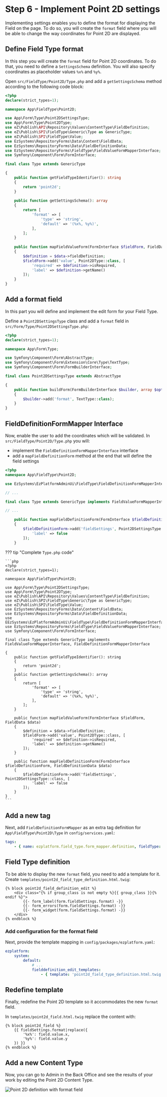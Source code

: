 # Step 6 - Implement Point 2D settings

Implementing settings enables you to define the format for displaying the Field on the page.
To do so, you will create the `format` field where you will be able to change the way coordinates for Point 2D are displayed.

## Define Field Type format

In this step you will create the `format` field for Point 2D coordinates.
To do that, you need to define a `SettingsSchema` definition.
You will also specify coordinates as placeholder values `%x%` and `%y%`.

Open `src/FieldType/Point2D/Type.php` and add a `getSettingsSchema` method according to the following code block:

```php hl_lines="23 24 25 26 27 28 29 30"
<?php
declare(strict_types=1);

namespace App\FieldType\Point2D;

use App\Form\Type\Point2DSettingsType;
use App\Form\Type\Point2DType;
use eZ\Publish\API\Repository\Values\ContentType\FieldDefinition;
use eZ\Publish\SPI\FieldType\Generic\Type as GenericType;
use eZ\Publish\SPI\FieldType\Value;
use EzSystems\RepositoryForms\Data\Content\FieldData;
use EzSystems\RepositoryForms\Data\FieldDefinitionData;
use EzSystems\RepositoryForms\FieldType\FieldValueFormMapperInterface;
use Symfony\Component\Form\FormInterface;

final class Type extends GenericType

{
    public function getFieldTypeIdentifier(): string
    {
        return 'point2d';
    }
    
    public function getSettingsSchema(): array
    {
        return [
            'format' => [
                'type' => 'string',
                'default' => '(%x%, %y%)',
            ],
        ];
    }
    
    public function mapFieldValueForm(FormInterface $fieldForm, FieldData $data)
    {
        $definition = $data->fieldDefinition;
        $fieldForm->add('value', Point2DType::class, [
            'required' => $definition->isRequired,
            'label' => $definition->getName()
        ]);
    }
}
```

## Add a format field

In this part you will define and implement the edit form for your Field Type. 

Define a `Point2DSettingsType` class and add a `format` field in `src/Form/Type/Point2DSettingsType.php`:

```php
<?php
declare(strict_types=1);

namespace App\Form\Type;

use Symfony\Component\Form\AbstractType;
use Symfony\Component\Form\Extension\Core\Type\TextType;
use Symfony\Component\Form\FormBuilderInterface;

final class Point2DSettingsType extends AbstractType

{
    public function buildForm(FormBuilderInterface $builder, array $options)
    {
        $builder->add('format', TextType::class);
    }
}
```

## FieldDefinitionFormMapper Interface

Now, enable the user to add the coordinates which will be validated.
In `src/FieldType/Point2D/Type.php` you will:
 
- implement the `FieldDefinitionFormMapperInterface` interface
- add a `mapFieldDefinitionForm` method at the end that will define the field settings

```php
<?php
namespace App\FieldType\Point2D;

use EzSystems\EzPlatformAdminUi\FieldType\FieldDefinitionFormMapperInterface;

// ...

final class Type extends GenericType implements FieldValueFormMapperInterface, FieldDefinitionFormMapperInterface

// ...

    public function mapFieldDefinitionForm(FormInterface $fieldDefinitionForm, FieldDefinitionData $data)
    {
        $fieldDefinitionForm->add('fieldSettings', Point2DSettingsType::class, [
            'label' => false
        ]);
    }
```

??? tip "Complete `Type.php` code"

    ```php
    <?php
    declare(strict_types=1);
    
    namespace App\FieldType\Point2D;
    
    use App\Form\Type\Point2DSettingsType;
    use App\Form\Type\Point2DType;
    use eZ\Publish\API\Repository\Values\ContentType\FieldDefinition;
    use eZ\Publish\SPI\FieldType\Generic\Type as GenericType;
    use eZ\Publish\SPI\FieldType\Value;
    use EzSystems\RepositoryForms\Data\Content\FieldData;
    use EzSystems\RepositoryForms\Data\FieldDefinitionData;
    use EEzSystems\EzPlatformAdminUi\FieldType\FieldDefinitionFormMapperInterface;
    use EzSystems\RepositoryForms\FieldType\FieldValueFormMapperInterface;
    use Symfony\Component\Form\FormInterface;
    
    final class Type extends GenericType implements FieldValueFormMapperInterface, FieldDefinitionFormMapperInterface
    
    {
        public function getFieldTypeIdentifier(): string
        {
            return 'point2d';
        }
        public function getSettingsSchema(): array
        {
            return [
                'format' => [
                    'type' => 'string',
                    'default' => '(%x%, %y%)',
                ],
            ];
        }
        
        public function mapFieldValueForm(FormInterface $fieldForm, FieldData $data)
        {
            $definition = $data->fieldDefinition;
            $fieldForm->add('value', Point2DType::class, [
                'required' => $definition->isRequired,
                'label' => $definition->getName()
            ]);
        }
        
        public function mapFieldDefinitionForm(FormInterface $fieldDefinitionForm, FieldDefinitionData $data)
        {
            $fieldDefinitionForm->add('fieldSettings', Point2DSettingsType::class, [
                'label' => false
            ]);
        }
    }
    ```

## Add a new tag

Next, add `FieldDefinitionFormMapper` as an extra tag definition for `App\FieldType\Point2D\Type` in `config/services.yaml`:

```yaml
tags:
    - { name: ezplatform.field_type.form_mapper.definition, fieldType: point2d }
```

## Field Type definition

To be able to display the new `format` field, you need to add a template for it.
Create `templates/point2d_field_type_definition.html.twig`:

```html+twig
{% block point2d_field_definition_edit %}
    <div class="{% if group_class is not empty %}{{ group_class }}{% endif %}">
        {{- form_label(form.fieldSettings.format) -}}
        {{- form_errors(form.fieldSettings.format) -}}
        {{- form_widget(form.fieldSettings.format) -}}
    </div>
{% endblock %}
```

### Add configuration for the format field

Next, provide the template mapping in `config/packages/ezplatform.yaml`:

```yaml
ezplatform:
    system:
        default:
            # ...
            fielddefinition_edit_templates:
                - { template: 'point2d_field_type_definition.html.twig', priority: 0 }
```

## Redefine template

Finally, redefine the Point 2D template so it accommodates the new `format` field.

In `templates/point2d_field.html.twig` replace the content with:

```html+twig
{% block point2d_field %}
    {{ fieldSettings.format|replace({
        '%x%': field.value.x,
        '%y%': field.value.y
    }) }}
{% endblock %}
```

## Add a new Content Type

Now, you can go to Admin in the Back Office and see the results of your work by editing the Point 2D Content Type.

![Point 2D definition with format field](img/field_definition_format_field.png)
